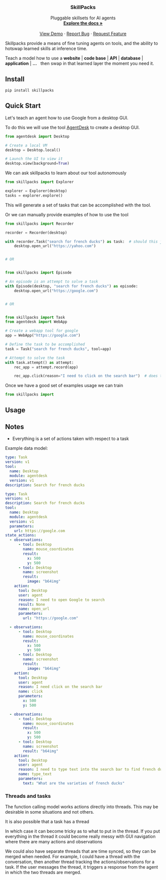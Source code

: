 <!-- PROJECT LOGO -->
<br />
<p align="center">
  <!-- <a href="https://github.com/agentsea/skillpacks">
    <img src="https://project-logo.png" alt="Logo" width="80">
  </a> -->

  <h3 align="center">SkillPacks</h3>

  <p align="center">
    Pluggable skillsets for AI agents
    <br />
    <a href="https://github.com/agentsea/skillpacks"><strong>Explore the docs »</strong></a>
    <br />
    <br />
    <a href="https://github.com/agentsea/skillpacks">View Demo</a>
    ·
    <a href="https://github.com/agentsea/skillpacks/issues">Report Bug</a>
    ·
    <a href="https://github.com/agentsea/skillpacks/issues">Request Feature</a>
  </p>
</p>

Skillpacks provide a means of fine tuning agents on tools, and the ability to hotswap learned skills at inference time.

Teach a model how to use a **website** | **code base** | **API** | **database** | **application** | **...** &nbsp; then swap in that learned layer the moment you need it.

## Install

```bash
pip install skillpacks
```

## Quick Start

Let's teach an agent how to use Google from a desktop GUI.

To do this we will use the tool [AgentDesk](https://github.com/agentsea/agentdesk) to create a desktop GUI.

```python
from agentdesk import Desktop

# Create a local VM
desktop = Desktop.local()

# Launch the UI to view it
desktop.view(background=True)
```

We can ask skillpacks to learn about our tool autonomously

```python
from skillpacks import Explorer

explorer = Explorer(desktop)
tasks = explorer.explore()
```

This will generate a set of tasks that can be accomplished with the tool.

Or we can manually provide examples of how to use the tool

```python
from skillpacks import Recorder

recorder = Recorder(desktop)

with recorder.Task("search for french ducks") as task:  # should this just be tasks?
    desktop.open_url("https://yahoo.com")


# OR


from skillpacks import Episode

# An episode is an attempt to solve a task
with Episode(desktop, "search for french ducks") as episode:
    desktop.open_url("https://google.com")


# OR


from skillpacks import Task
from agentdesk import WebApp

# Create a webapp tool for google
app = WebApp("https://google.com")

# Define the task to be accomplished
task = Task("search for french ducks", tool=app)

# Attempt to solve the task
with task.attempt() as attempt:
    rec_app = attempt.record(app)

    rec_app.click(reason="I need to click on the search bar")  # does this make sense


```

Once we have a good set of examples usage we can train

```python
from skillpacks import
```

## Usage

## Notes

- Everything is a set of actions taken with respect to a task

Example data model:

```yaml
type: Task
version: v1
tool:
  name: Desktop
  module: agentdesk
  version: v1
description: Search for french ducks
```

```yaml
type: Task
version: v1
description: Search for french ducks
tool:
  name: Desktop
  module: agentdesk
  version: v1
  parameters:
    url: https://google.com
state_actions:
  - observations:
      - tool: Desktop
        name: mouse_coordinates
        result:
          x: 500
          y: 500
      - tool: Desktop
        name: screenshot
        result:
          image: "b64img"
    action:
      tool: Desktop
      user: agent
      reason: I need to open Google to search
      result: None
      name: open_url
      parameters:
        url: "https://google.com"

  - observations:
      - tool: Desktop
        name: mouse_coordinates
        result:
          x: 500
          y: 500
      - tool: Desktop
        name: screenshot
        result:
          image: "b64img"
    action:
      tool: Desktop
      user: agent
      reason: I need click on the search bar
      name: click
      parameters:
        x: 500
        y: 500

  - observations:
      - tool: Desktop
        name: mouse_coordinates
        result:
          x: 500
          y: 500
      - tool: Desktop
        name: screenshot
        result: "b64img"
    action:
      tool: Desktop
      user: agent
      reason: I need to type text into the search bar to find french ducks
      name: type_text
      parameters:
        text: "What are the varieties of french ducks"
```

### Threads and tasks

The function calling model works actions directly into threads. This may be
desirable in some situations and not others.

It is also possible that a task has a thread

In which case it can become tricky as to what to put in the thread. If you put everything in the thread
it could become really messy with GUI navigation where there are many actions and observations

We could also have separate threads that are time synced, so they can be merged when needed. For example,
I could have a thread with the conversation, then another thread tracking the actions/observations for a task.
If the user messages the thread, it triggers a response from the agent in which the two threads are merged.

